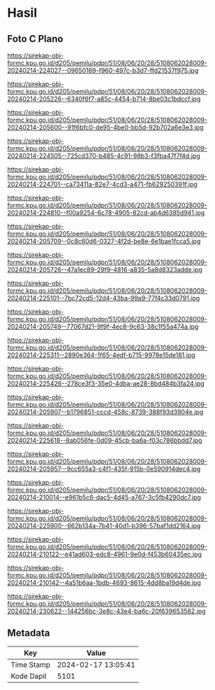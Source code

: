 # Hasil

## Foto C Plano

https://sirekap-obj-formc.kpu.go.id/d205/pemilu/pdpr/51/08/06/20/28/5108062028009-20240214-224027--09650169-f960-497c-b3d7-ffd21537f975.jpg

https://sirekap-obj-formc.kpu.go.id/d205/pemilu/pdpr/51/08/06/20/28/5108062028009-20240214-205226--6340f6f7-a85c-4454-b714-8be03c1bdccf.jpg

https://sirekap-obj-formc.kpu.go.id/d205/pemilu/pdpr/51/08/06/20/28/5108062028009-20240214-205600--91f6bfc0-de95-4be0-bb5d-92b702a6e3e3.jpg

https://sirekap-obj-formc.kpu.go.id/d205/pemilu/pdpr/51/08/06/20/28/5108062028009-20240214-224505--725cd370-b485-4c91-98b3-f3fba47f7f4d.jpg

https://sirekap-obj-formc.kpu.go.id/d205/pemilu/pdpr/51/08/06/20/28/5108062028009-20240214-224701--ca73411a-82e7-4cd3-a471-fb629250391f.jpg

https://sirekap-obj-formc.kpu.go.id/d205/pemilu/pdpr/51/08/06/20/28/5108062028009-20240214-224810--f00a9254-6c78-4905-82cd-ab4d6385d941.jpg

https://sirekap-obj-formc.kpu.go.id/d205/pemilu/pdpr/51/08/06/20/28/5108062028009-20240214-205709--0c8c60d6-0327-4f2d-be8e-6e1bae1fcca5.jpg

https://sirekap-obj-formc.kpu.go.id/d205/pemilu/pdpr/51/08/06/20/28/5108062028009-20240214-205726--47a1ec89-29f9-4816-a835-5a8d8323adde.jpg

https://sirekap-obj-formc.kpu.go.id/d205/pemilu/pdpr/51/08/06/20/28/5108062028009-20240214-225101--7bc72cd5-12d4-43ba-99a9-77f4c33d0791.jpg

https://sirekap-obj-formc.kpu.go.id/d205/pemilu/pdpr/51/08/06/20/28/5108062028009-20240214-205749--77067d21-9f9f-4ec8-9c63-38c1f55a474a.jpg

https://sirekap-obj-formc.kpu.go.id/d205/pemilu/pdpr/51/08/06/20/28/5108062028009-20240214-225311--2890e364-1f65-4edf-b715-9978e15de181.jpg

https://sirekap-obj-formc.kpu.go.id/d205/pemilu/pdpr/51/08/06/20/28/5108062028009-20240214-225426--278ce3f3-35e0-4dba-ae28-8bd484b3fa24.jpg

https://sirekap-obj-formc.kpu.go.id/d205/pemilu/pdpr/51/08/06/20/28/5108062028009-20240214-205907--b1796851-cccd-458c-8739-388f93d3904e.jpg

https://sirekap-obj-formc.kpu.go.id/d205/pemilu/pdpr/51/08/06/20/28/5108062028009-20240214-225618--8ab056fe-0d09-45cb-ba6a-f03c786bbdd7.jpg

https://sirekap-obj-formc.kpu.go.id/d205/pemilu/pdpr/51/08/06/20/28/5108062028009-20240214-205957--9cc655a3-c4f1-435f-915b-0e590914dec4.jpg

https://sirekap-obj-formc.kpu.go.id/d205/pemilu/pdpr/51/08/06/20/28/5108062028009-20240214-210014--e961b5c6-dac5-4d45-a767-3c5fb4290dc7.jpg

https://sirekap-obj-formc.kpu.go.id/d205/pemilu/pdpr/51/08/06/20/28/5108062028009-20240214-225900--862b134a-7b41-40d1-b396-57baf1dd2164.jpg

https://sirekap-obj-formc.kpu.go.id/d205/pemilu/pdpr/51/08/06/20/28/5108062028009-20240214-210122--e41ad603-edc8-4961-9e0d-f453b60435ec.jpg

https://sirekap-obj-formc.kpu.go.id/d205/pemilu/pdpr/51/08/06/20/28/5108062028009-20240214-210142--4a51b6aa-1bdb-4693-8615-4dd8ba19d4de.jpg

https://sirekap-obj-formc.kpu.go.id/d205/pemilu/pdpr/51/08/06/20/28/5108062028009-20240214-230622--144256bc-3e8c-43e4-ba6c-20f639653582.jpg


## Metadata

| Key        | Value               |
| ---------- | ------------------- |
| Time Stamp | 2024-02-17 13:05:41 |
| Kode Dapil | 5101                |



